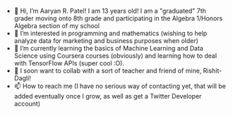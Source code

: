- 👋 Hi, I’m Aaryan R. Patel! I am 13 years old! I am a "graduated" 7th grader moving onto 8th grade and participating in the Algebra 1/Honors Algebra section of my school
- 👀 I’m interested in programming and mathematics (wishing to help analyze data for marketing and business purposes when older)
- 🌱 I’m currently learning the basics of Machine Learning and Data Science using Coursera courses (obviously) and learning how to deal with TensorFlow APIs (super cool :O).
- 💞️ I soon want to collab with a sort of teacher and friend of mine, Rishit-Dagli!
- 📫 How to reach me (I have no serious way of contacting yet, that will be added eventually once I grow, as well as get a Twitter Developer account)

<!---
Aaryan-Patel2/Aaryan-Patel2 is a ✨ special ✨ repository because its `README.md` (this file) appears on your GitHub profile.
You can click the Preview link to take a look at your changes.
--->
